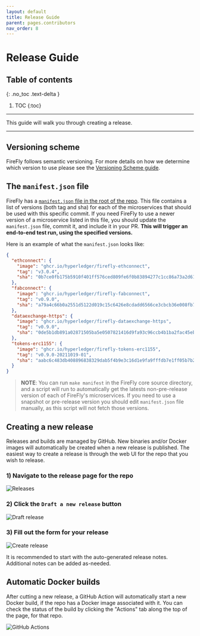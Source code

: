 ```yaml
---
layout: default
title: Release Guide
parent: pages.contributors
nav_order: 8
---
```


# Release Guide

## Table of contents
{: .no_toc .text-delta }

1. TOC
{:toc}

---

This guide will walk you through creating a release.

---

## Versioning scheme
FireFly follows semantic versioning. For more details on how we determine which version to use please see the [Versioning Scheme guide](version_scheme.html).

## The `manifest.json` file
FireFly has a [`manifest.json` file in the root of the repo](https://github.com/hyperledger/firefly/blob/main/manifest.json). This file contains a list of versions (both tag and sha) for each of the microservices that should be used with this specific commit. If you need FireFly to use a newer version of a microservice listed in this file, you should update the `manifest.json` file, commit it, and include it in your PR. **This will trigger an end-to-end test run, using the specified versions.**

Here is an example of what the `manifest.json` looks like:

```json
{
  "ethconnect": {
    "image": "ghcr.io/hyperledger/firefly-ethconnect",
    "tag": "v3.0.4",
    "sha": "0b7ce0fb175b5910f401ff576ced809fe6f0b83894277c1cc86a73a2d61c6f41"
  },
  "fabconnect": {
    "image": "ghcr.io/hyperledger/firefly-fabconnect",
    "tag": "v0.9.0",
    "sha": "a79a4c66b0a2551d5122d019c15c6426e8cdadd6566ce3cbcb36e008fb7861ca"
  },
  "dataexchange-https": {
    "image": "ghcr.io/hyperledger/firefly-dataexchange-https",
    "tag": "v0.9.0",
    "sha": "0de5b1db891a02871505ba5e0507821416d9fa93c96ccb4b1ba2fac45eb37214"
  },
  "tokens-erc1155": {
    "image": "ghcr.io/hyperledger/firefly-tokens-erc1155",
    "tag": "v0.9.0-20211019-01",
    "sha": "aabc6c483db408896838329dab5f4b9e3c16d1e9fa9fffdb7e1ff05b7b2bbdd4"
  }
}
```

> **NOTE**: You can run `make manifest` in the FireFly core source directory, and a script will run to automatically get the latests non-pre-release version of each of FireFly's microservices. If you need to use a snapshot or pre-release version you should edit `manifest.json` file manually, as this script will not fetch those versions.

## Creating a new release
Releases and builds are managed by GitHub. New binaries and/or Docker images will automatically be created when a new release is published. The easiest way to create a release is through the web UI for the repo that you wish to release.

### 1) Navigate to the release page for the repo
![Releases](../images/releases.png "Releases")

### 2) Click the `Draft a new release` button
![Draft release](../images/draft_release.png "Draft release")

### 3) Fill out the form for your release
![Create release](../images/create_release.png "Create release")

It is recommended to start with the auto-generated release notes. Additional notes can be added as-needed.

## Automatic Docker builds
After cutting a new release, a GitHub Action will automatically start a new Docker build, if the repo has a Docker image associated with it. You can check the status of the build by clicking the "Actions" tab along the top of the page, for that repo.

![GitHub Actions](../images/actions.png "GitHub Actions")